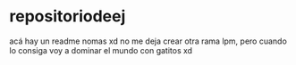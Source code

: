 # repositoriodeej
acá hay un readme nomas xd
no me deja crear otra rama lpm, pero cuando lo consiga voy a dominar el mundo con gatitos xd